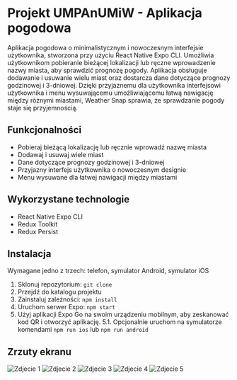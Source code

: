 # Projekt UMPAnUMiW - Aplikacja pogodowa

Aplikacja pogodowa o minimalistycznym i nowoczesnym interfejsie użytkownika, stworzona przy użyciu React Native Expo CLI. Umożliwia użytkownikom pobieranie bieżącej lokalizacji lub ręczne wprowadzenie nazwy miasta, aby sprawdzić prognozę pogody. Aplikacja obsługuje dodawanie i usuwanie wielu miast oraz dostarcza dane dotyczące prognozy godzinowej i 3-dniowej. Dzięki przyjaznemu dla użytkownika interfejsowi użytkownika i menu wysuwającemu umożliwiającemu łatwą nawigację między różnymi miastami, Weather Snap sprawia, że sprawdzanie pogody staje się przyjemnością.

## Funkcjonalności

- Pobieraj bieżącą lokalizację lub ręcznie wprowadź nazwę miasta
- Dodawaj i usuwaj wiele miast
- Dane dotyczące prognozy godzinowej i 3-dniowej
- Przyjazny interfejs użytkownika o nowoczesnym designie
- Menu wysuwane dla łatwej nawigacji między miastami

## Wykorzystane technologie

- React Native Expo CLI
- Redux Toolkit
- Redux Persist

## Instalacja

Wymagane jedno z trzech: telefon, symulator Android, symulator iOS

1. Sklonuj repozytorium: `git clone` 
2. Przejdź do katalogu projektu
3. Zainstaluj zależności: `npm install`
4. Uruchom serwer Expo: `npm start`
5. Użyj aplikacji Expo Go na swoim urządzeniu mobilnym, aby zeskanować kod QR i otworzyć aplikację.
5.1. Opcjonalnie uruchom na symulatorze komendami `npm run ios` lub `npm run android`

## Zrzuty ekranu

![Zdjecie 1](assets/screenshots/1.png)
![Zdjecie 2](assets/screenshots/2.png)
![Zdjecie 3](assets/screenshots/3.png)
![Zdjecie 4](assets/screenshots/4.png)
![Zdjecie 5](assets/screenshots/5.png)

